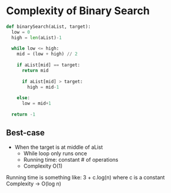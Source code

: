 # Complexity of Binary Search
```py
def binarySearch(aList, target):
  low = 0
  high = len(aList)-1
  
  while low <= high:
    mid = (low + high) // 2
    
    if aList[mid] == target:
      return mid
      
      if aList[mid] > target:
        high = mid-1
        
    else:
      low = mid+1
    
  return -1
```
## Best-case
* When the target is at middle of aList
  * While loop only runs once
  * Running time: constant # of operations
  * Complexity O(1)

Running time is something like: 3 + c.log(n) where c is a constant   
Complexity -> O(log n)
